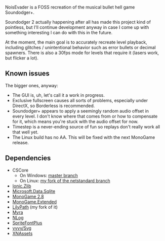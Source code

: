 NoisEvader is a FOSS recreation of the musical bullet hell game Soundodger+.

Soundodger 2 actually happening after all has made this project kind of pointless, but I'll continue development anyway
in case I come up with something interesting I can do with this in the future.

At the moment, the main goal is to accurately recreate level playback, including glitches / unintentional behavior such as error bullets
or decimal spawners. There is also a 30fps mode for levels that require it (lasers work, but flicker a lot).

## Known issues
The bigger ones, anyway:
* The GUI is, uh, let's call it a work in progress.
* Exclusive fullscreen causes all sorts of problems, especially under DirectX, so Borderless is recommended.
* Soundodger+ appears to apply a seemingly random audio offset in every level. I don't know where that comes from
or how to compensate for it, which means you're stuck with the audio offset for now.
* Timestep is a never-ending source of fun so replays don't really work all that well yet.
* The Linux build has no AA. This will be fixed with the next MonoGame release.

## Dependencies

* CSCore
  * On Windows: [master branch](https://github.com/filoe/cscore/tree/master)
  * On Linux: [my fork of the netstandard branch](https://github.com/sk-zk/cscore/tree/netstandard)
* [Ionic.Zlib](https://www.nuget.org/packages/Ionic.Zlib.Core/)
* [Microsoft.Data.Sqlite](https://www.nuget.org/packages/Microsoft.Data.Sqlite)
* [MonoGame 2.8](https://www.monogame.net/)
* [MonoGame.Extended](https://github.com/craftworkgames/MonoGame.Extended)
* [LilyPath](https://github.com/sk-zk/LilyPath) (my fork of it)
* [Myra](https://github.com/rds1983/Myra)
* [NLog](https://nlog-project.org/)
* [SpriteFontPlus](https://github.com/rds1983/SpriteFontPlus)
* [vvvv/Svg](https://www.nuget.org/packages/Svg/3.1.1?_src=template)
* [XNAssets](https://github.com/rds1983/XNAssets)
